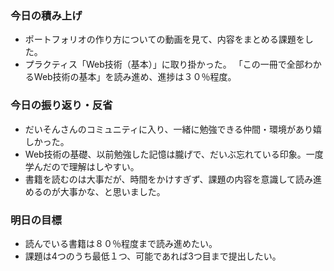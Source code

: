 ### 今日の積み上げ
- ポートフォリオの作り方についての動画を見て、内容をまとめる課題をした。
- プラクティス「Web技術（基本）」に取り掛かった。
  「この一冊で全部わかるWeb技術の基本」を読み進め、進捗は３０％程度。

### 今日の振り返り・反省
- だいそんさんのコミュニティに入り、一緒に勉強できる仲間・環境があり嬉しかった。
- Web技術の基礎、以前勉強した記憶は朧げで、だいぶ忘れている印象。一度学んだので理解はしやすい。
- 書籍を読むのは大事だが、時間をかけすぎず、課題の内容を意識して読み進めるのが大事かな、と思いました。

### 明日の目標
- 読んでいる書籍は８０％程度まで読み進めたい。
- 課題は4つのうち最低１つ、可能であれば3つ目まで提出したい。
